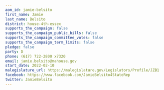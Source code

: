```yaml
---
aom_id: jamie-belsito
first_name: Jamie
last_name: Belsito
district: house-4th-essex
supports_the_campaign: false
supports_the_campaign_public_bills: false
supports_the_campaign_committee_votes: false
supports_the_campaign_term_limits: false
pledge: false
party: D
phone: (617) 722-2800 x7320
email: jamie.belsito@mahouse.gov
start_date: 2022-02-10
malegislature_url: https://malegislature.gov/Legislators/Profile/JZB1
facebook: https://www.facebook.com/JamieBelsito4StateRep
twitter: JamieBelsito
---
```

